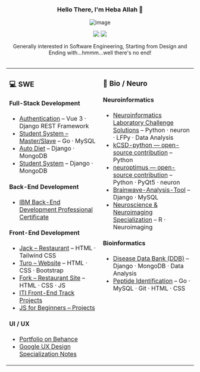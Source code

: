 <div align="center">
  
  ### Hello There, I'm Heba Allah 👋  
  ![image](https://github.com/hebamuh68/hebamuh68/assets/69214737/efb4103b-054b-4b80-91d9-d221323617b7)

  [![](https://komarev.com/ghpvc/?username=hebamuh68&color=blue&label=Profile%20Views)](https://github.com/hebamuh68/hebamuh68)
  [![](https://img.shields.io/github/followers/hebamuh68?label=GitHub%20Followers)](https://github.com/hebamuh68/hebamuh68)
  
  Generally interested in Software Engineering, Starting from Design and <br> Ending with...hmmm...well there's no end!<br><br>
</div>



<!-- ----------  My GitHub Content  ---------- -->

<table>
<tr>
<td valign="top" width="50%">

<h3>💻 SWE</h3>

<h4>Full-Stack Development</h4>

- <a href="https://github.com/hebamuh68/VueJS/tree/main/Authentecation">Authentication</a> – Vue 3 · Django REST Framework  
- <a href="https://github.com/hebamuh68/Go-lang/tree/main/GFS/GFS%20v1.3.html">Student System – Master/Slave</a> – Go · MySQL  
- <a href="https://github.com/hebamuh68/Auto_Diet/tree/main">Auto Diet</a> – Django · MongoDB  
- <a href="https://github.com/hebamuh68/MongoDB">Student System</a> – Django · MongoDB  

<h4>Back-End Development</h4>

- <a href="https://github.com/hebamuh68/IBM-Back-End-Development-Professional-Certificate">IBM Back-End Development Professional Certificate</a>  

<h4>Front-End Development</h4>

- <a href="https://github.com/hebamuh68/Jack-Restaurant">Jack – Restaurant</a> – HTML · Tailwind CSS  
- <a href="https://github.com/hebamuh68/Turo">Turo – Website</a> – HTML · CSS · Bootstrap  
- <a href="https://github.com/hebamuh68/Fork">Fork – Restaurant Site</a> – HTML · CSS · JS  
- <a href="https://github.com/hebamuh68/ITI-Projects">ITI Front-End Track Projects</a>  
- <a href="https://github.com/hebamuh68/JavaScript-for-Beginners-Specialization/blob/main/README.md">JS for Beginners – Projects</a>  

<h4>UI / UX</h4>

- <a href="https://www.behance.net/hebamohamed3">Portfolio on Behance</a>  
- <a href="https://young-archer-ce0.notion.site/UX-ec0d515875f7481f9200c5fc867310ad">Google UX Design Specialization Notes</a>  

</td>

<td valign="top" width="50%">

<h3>🧠 Bio / Neuro</h3>

<h4>Neuroinformatics</h4>

- <a href="https://github.com/hebamuh68/Laboratory-of-Neuroinformatics">Neuroinformatics Laboratory Challenge Solutions</a> – Python · neuron · LFPy · Data Analysis  
- <a href="https://github.com/hebamuh68/kCSD-python">kCSD-python — open-source contribution</a> – Python  
- <a href="https://github.com/hebamuh68/neuroptimus">neuroptimus — open-source contribution</a> – Python · PyQt5 · neuron  
- <a href="https://github.com/hebamuh68/Brainwave-Analysis-Tool">Brainwave-Analysis-Tool</a> – Django · MySQL  
- <a href="https://github.com/hebamuh68/Neuroscience-and-Neuroimaging-Specialization">Neuroscience &amp; Neuroimaging Specialization</a> – R · Neuroimaging  

<h4>Bioinformatics</h4>

- <a href="https://github.com/hebamuh68/Disease-Data-Bank">Disease Data Bank (DDB)</a> – Django · MongoDB · Data Analysis  
- <a href="https://github.com/hebamuh68/Go-lang/tree/main/DDB%20Project">Peptide Identification</a> – Go · MySQL · Git · HTML · CSS  

</td>

</tr>
</table>



   

